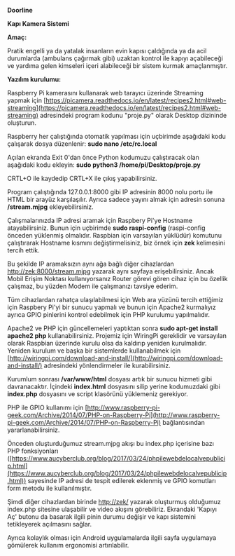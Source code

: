 **Doorline**

**Kapı Kamera Sistemi**

**Amaç:**

Pratik engelli ya da yatalak insanların evin kapısı çaldığında ya da acil durumlarda (ambulans çağırmak gibi) uzaktan kontrol ile kapıyı açabileceği ve yardıma gelen kimseleri içeri alabileceği bir sistem kurmak amaçlanmıştır.

**Yazılım kurulumu:**

Raspberry Pi kamerasını kullanarak web tarayıcı üzerinde Streaming yapmak için [https://picamera.readthedocs.io/en/latest/recipes2.html#web-streaming](https://picamera.readthedocs.io/en/latest/recipes2.html#web-streaming) adresindeki program kodunu &quot;proje.py&quot; olarak Desktop dizininde oluşturun.

Raspberry her çalıştığında otomatik yapılması için uçbirimde aşağıdaki kodu çalışarak dosya düzenlenir: **sudo nano /etc/rc.local**

Açılan ekranda Exit 0&#39;dan önce Python kodumuzu çalıştıracak olan aşağıdaki kodu ekleyin: **sudo python3 /home/pi/Desktop/proje.py**

CRTL+O ile kaydedip CRTL+X ile çıkış yapabilirsiniz.

Program çalıştığında 127.0.0.1:8000 gibi IP adresinin 8000 nolu portu ile HTML bir arayüz karşılaşılır. Ayrıca sadece yayını almak için adresin sonuna **/stream.mjpg**  ekleyebilirsiniz.

Çalışmalarınızda IP adresi aramak için Raspbery Pi&#39;ye Hostname atayabilirsiniz. Bunun için uçbirimde **sudo raspi-config** (raspi-config önceden yüklenmiş olmalıdır. Raspbian için varsayılan yüklüdür) komutunu çalıştırarak Hostname kısmını değiştirmelisiniz, biz örnek için **zek** kelimesini tercih ettik.

Bu şekilde IP aramaksızın aynı ağa bağlı diğer cihazlardan [http://zek:8000/stream.mjpg](http://zek:8000/stream.mjpg) yazarak aynı sayfaya erişebilirsiniz. Ancak Mobil Erişim Noktası kullanıyorsanız Router görevi gören cihaz için bu özellik çalışmaz, bu yüzden Modem ile çalışmanızı tavsiye ederim.

Tüm cihazlardan rahatça ulaşılabilmesi için Web ara yüzünü tercih ettiğimiz için Raspbery Pi&#39;yi bir sunucu yapmalı ve bunun için Apache2 kurmalıyız ayrıca GPIO pinlerini kontrol edebilmek için PHP kurulumu yapılmalıdır.

Apache2 ve PHP için güncellemeleri yaptıktan sonra **sudo apt-get install apache2 php** kullanabilirsiniz. Projemiz için WiringPi gereklidir ve varsayılan olarak Raspbian üzerinde kurulu olsa da kaldırıp yeniden kurulmalıdır. Yeniden kurulum ve başka bir sistemlerde kullanabilmek için [http://wiringpi.com/download-and-install/](http://wiringpi.com/download-and-install/) adresindeki yönlendirmeler ile kurabilirsiniz.

Kurumlum sonrası **/var/www/html** dosyası artık bir sunucu hizmeti gibi davranacaktır. İçindeki **index.html** dosyasını silip yerine kodumuzdaki gibi **index.php** dosyasını ve script klasörünü yüklemeniz gerekiyor.

PHP ile GPIO kullanımı için [http://www.raspberry-pi-geek.com/Archive/2014/07/PHP-on-Raspberry-Pi](http://www.raspberry-pi-geek.com/Archive/2014/07/PHP-on-Raspberry-Pi) bağlantısından yararlanabilirsiniz.

Önceden oluşturduğumuz stream.mjpg akışı bu index.php içerisine bazı PHP fonksiyonları ([https://www.aucyberclub.org/blog/2017/03/24/phpilewebdelocalvepublicip.html](https://www.aucyberclub.org/blog/2017/03/24/phpilewebdelocalvepublicip.html)) sayesinde IP adresi de tespit edilerek eklenmiş ve GPIO komutları form metodu ile kullanılmıştır.

Şimdi diğer cihazlardan birinde [http://zek/](http://zek/) yazarak oluşturmuş olduğumuz index.php sitesine ulaşabilir ve video akışını görebiliriz. Ekrandaki &#39;Kapıyı Aç&#39; butonu da basarak ilgili pinin durumu değişir ve kapı sistemini tetikleyerek açılmasını sağlar.

Ayrıca kolaylık olması için Android uygulamalarda ilgili sayfa uygulamaya gömülerek kullanım ergonomisi artırılabilir.
